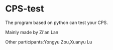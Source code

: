 # CPS-test
The program based on python can test your CPS.

Mainly made by Zi'an Lan

Other participants:Yongyu Zou,Xuanyu Lu
